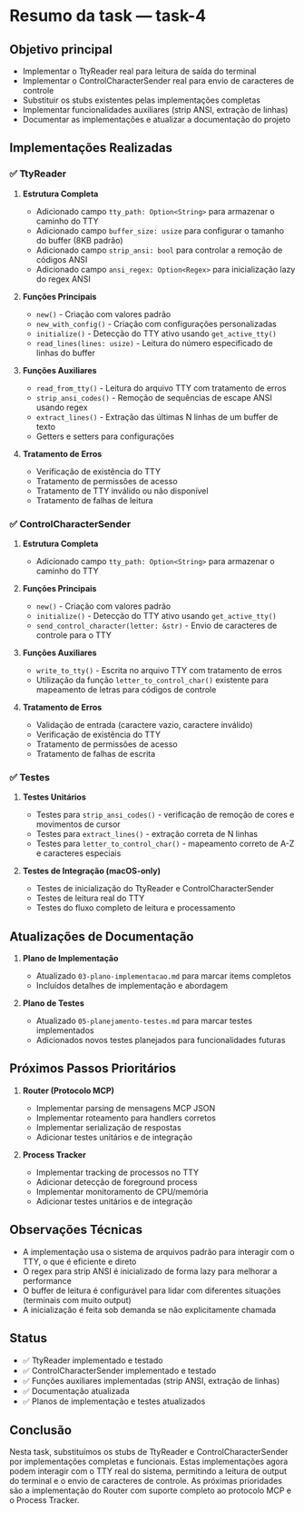 # Resumo da task — task-4

## Objetivo principal
- Implementar o TtyReader real para leitura de saída do terminal
- Implementar o ControlCharacterSender real para envio de caracteres de controle
- Substituir os stubs existentes pelas implementações completas
- Implementar funcionalidades auxiliares (strip ANSI, extração de linhas)
- Documentar as implementações e atualizar a documentação do projeto

## Implementações Realizadas

### ✅ TtyReader
1. **Estrutura Completa**
   - Adicionado campo `tty_path: Option<String>` para armazenar o caminho do TTY
   - Adicionado campo `buffer_size: usize` para configurar o tamanho do buffer (8KB padrão)
   - Adicionado campo `strip_ansi: bool` para controlar a remoção de códigos ANSI
   - Adicionado campo `ansi_regex: Option<Regex>` para inicialização lazy do regex ANSI

2. **Funções Principais**
   - `new()` - Criação com valores padrão
   - `new_with_config()` - Criação com configurações personalizadas
   - `initialize()` - Detecção do TTY ativo usando `get_active_tty()`
   - `read_lines(lines: usize)` - Leitura do número especificado de linhas do buffer

3. **Funções Auxiliares**
   - `read_from_tty()` - Leitura do arquivo TTY com tratamento de erros
   - `strip_ansi_codes()` - Remoção de sequências de escape ANSI usando regex
   - `extract_lines()` - Extração das últimas N linhas de um buffer de texto
   - Getters e setters para configurações

4. **Tratamento de Erros**
   - Verificação de existência do TTY
   - Tratamento de permissões de acesso
   - Tratamento de TTY inválido ou não disponível
   - Tratamento de falhas de leitura

### ✅ ControlCharacterSender
1. **Estrutura Completa**
   - Adicionado campo `tty_path: Option<String>` para armazenar o caminho do TTY

2. **Funções Principais**
   - `new()` - Criação com valores padrão
   - `initialize()` - Detecção do TTY ativo usando `get_active_tty()`
   - `send_control_character(letter: &str)` - Envio de caracteres de controle para o TTY

3. **Funções Auxiliares**
   - `write_to_tty()` - Escrita no arquivo TTY com tratamento de erros
   - Utilização da função `letter_to_control_char()` existente para mapeamento de letras para códigos de controle

4. **Tratamento de Erros**
   - Validação de entrada (caractere vazio, caractere inválido)
   - Verificação de existência do TTY
   - Tratamento de permissões de acesso
   - Tratamento de falhas de escrita

### ✅ Testes
1. **Testes Unitários**
   - Testes para `strip_ansi_codes()` - verificação de remoção de cores e movimentos de cursor
   - Testes para `extract_lines()` - extração correta de N linhas
   - Testes para `letter_to_control_char()` - mapeamento correto de A-Z e caracteres especiais

2. **Testes de Integração (macOS-only)**
   - Testes de inicialização do TtyReader e ControlCharacterSender
   - Testes de leitura real do TTY
   - Testes do fluxo completo de leitura e processamento

## Atualizações de Documentação

1. **Plano de Implementação**
   - Atualizado `03-plano-implementacao.md` para marcar items completos
   - Incluídos detalhes de implementação e abordagem

2. **Plano de Testes**
   - Atualizado `05-planejamento-testes.md` para marcar testes implementados
   - Adicionados novos testes planejados para funcionalidades futuras

## Próximos Passos Prioritários

1. **Router (Protocolo MCP)**
   - Implementar parsing de mensagens MCP JSON
   - Implementar roteamento para handlers corretos
   - Implementar serialização de respostas
   - Adicionar testes unitários e de integração

2. **Process Tracker**
   - Implementar tracking de processos no TTY
   - Adicionar detecção de foreground process
   - Implementar monitoramento de CPU/memória
   - Adicionar testes unitários e de integração

## Observações Técnicas
- A implementação usa o sistema de arquivos padrão para interagir com o TTY, o que é eficiente e direto
- O regex para strip ANSI é inicializado de forma lazy para melhorar a performance
- O buffer de leitura é configurável para lidar com diferentes situações (terminais com muito output)
- A inicialização é feita sob demanda se não explicitamente chamada

## Status
- ✅ TtyReader implementado e testado
- ✅ ControlCharacterSender implementado e testado
- ✅ Funções auxiliares implementadas (strip ANSI, extração de linhas)
- ✅ Documentação atualizada
- ✅ Planos de implementação e testes atualizados

## Conclusão
Nesta task, substituímos os stubs de TtyReader e ControlCharacterSender por implementações completas e funcionais. Estas implementações agora podem interagir com o TTY real do sistema, permitindo a leitura de output do terminal e o envio de caracteres de controle. As próximas prioridades são a implementação do Router com suporte completo ao protocolo MCP e o Process Tracker.

